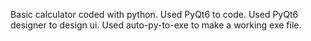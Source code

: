 Basic calculator coded with python.
Used PyQt6 to code.
Used PyQt6 designer to design ui.
Used auto-py-to-exe to make a working exe file.
